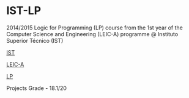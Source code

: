 # IST-LP

2014/2015 Logic for Programming (LP) course from the 1st year of the Computer Science and Engineering (LEIC-A) programme @ Instituto Superior Técnico (IST)

[IST](https://tecnico.ulisboa.pt/en/)

[LEIC-A](https://fenix.tecnico.ulisboa.pt/cursos/leic-a)

[LP](https://fenix.tecnico.ulisboa.pt/disciplinas/LP564511/2014-2015/2-semestre)

Projects Grade - 18.1/20
